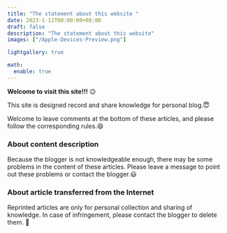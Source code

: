 ```yaml
---
title: "The statement about this website "
date: 2023-1-11T00:00:00+08:00
draft: false
description: "The statement about this website"
images: ["/Apple-Devices-Preview.png"]

lightgallery: true

math:
  enable: true
---
```

__Welcome to visit this site!!!__ :wink:

This site is designed record and share knowledge for personal blog.:innocent:

Welcome to leave comments at the bottom of these articles, and please follow the corresponding rules.:smile:

### About content description

Because the blogger is not knowledgeable enough, there may be some problems in the content of these articles. Please leave a message to point out these problems or contact the blogger.:smiley:

### About article transferred from the Internet

Reprinted articles are only for personal collection and sharing of knowledge. In case of infringement, please contact the blogger to delete them. :bow:


